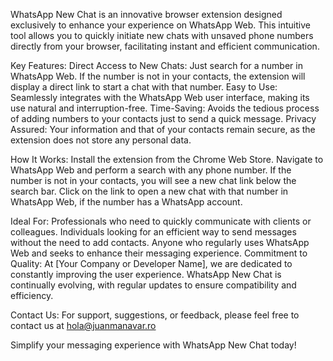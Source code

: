 WhatsApp New Chat is an innovative browser extension designed exclusively to enhance your experience on WhatsApp Web. This intuitive tool allows you to quickly initiate new chats with unsaved phone numbers directly from your browser, facilitating instant and efficient communication.

Key Features:
Direct Access to New Chats: Just search for a number in WhatsApp Web. If the number is not in your contacts, the extension will display a direct link to start a chat with that number.
Easy to Use: Seamlessly integrates with the WhatsApp Web user interface, making its use natural and interruption-free.
Time-Saving: Avoids the tedious process of adding numbers to your contacts just to send a quick message.
Privacy Assured: Your information and that of your contacts remain secure, as the extension does not store any personal data.

How It Works:
Install the extension from the Chrome Web Store.
Navigate to WhatsApp Web and perform a search with any phone number.
If the number is not in your contacts, you will see a new chat link below the search bar.
Click on the link to open a new chat with that number in WhatsApp Web, if the number has a WhatsApp account.

Ideal For:
Professionals who need to quickly communicate with clients or colleagues.
Individuals looking for an efficient way to send messages without the need to add contacts.
Anyone who regularly uses WhatsApp Web and seeks to enhance their messaging experience.
Commitment to Quality:
At [Your Company or Developer Name], we are dedicated to constantly improving the user experience. WhatsApp New Chat is continually evolving, with regular updates to ensure compatibility and efficiency.

Contact Us:
For support, suggestions, or feedback, please feel free to contact us at hola@juanmanavar.ro

Simplify your messaging experience with WhatsApp New Chat today!

